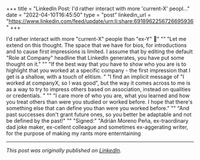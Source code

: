 +++
title = "LinkedIn Post: I'd rather interact with more 'current-X' peopl..."
date = "2022-04-10T16:45:50"
type = "post"
linkedin_url = "https://www.linkedin.com/feed/update/urn:li:share:6918962256726695936"
+++

I'd rather interact with more "current-X" people than "ex-Y" 🧐"
""
"Let me extend on this thought. The space that we have for bios, for introductions and to cause first impressions is limited. I assume that by editing the default "Role at Company" headline that LinkedIn generates, you have put some thought on it."
""
"If the best way that you have to show who you are is to highlight that you worked at a specific company - the first impression that I get is a shallow, with a touch of elitism. "
"I find an implicit message of "I worked at companyX, so I was good", but the way it comes across to me is as a way to try to impress others based on association, instead on qualities or credentials. "
""
"I care more of who you are, what you learned and how you treat others than were you studied or worked before. I hope that there's something else that can define you than were you worked before."
""
"And past successes don't grant future ones, so you better be adaptable and not be defined by the past!"
""
"Signed:"
"Adrián Moreno Peña, ex-traordinary dad joke maker, ex-cellent colleague and sometimes ex-aggerating writer, for the purpose of making my rants more enterntaining

---

*This post was originally published on [LinkedIn](https://www.linkedin.com/in/adrianmoreno/recent-activity/all/).*